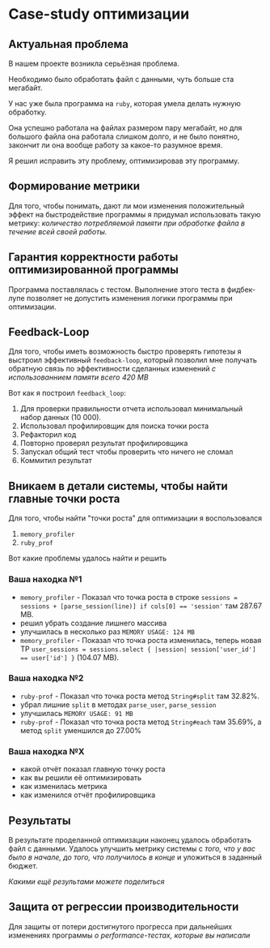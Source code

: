 # Case-study оптимизации

## Актуальная проблема
В нашем проекте возникла серьёзная проблема.

Необходимо было обработать файл с данными, чуть больше ста мегабайт.

У нас уже была программа на `ruby`, которая умела делать нужную обработку.

Она успешно работала на файлах размером пару мегабайт, но для большого файла она работала слишком долго, и не было понятно, закончит ли она вообще работу за какое-то разумное время.

Я решил исправить эту проблему, оптимизировав эту программу.

## Формирование метрики
Для того, чтобы понимать, дают ли мои изменения положительный эффект на быстродействие программы я придумал использовать такую метрику: *количество потребляемой памяти при обработке файла в течение всей своей работы.*


## Гарантия корректности работы оптимизированной программы
Программа поставлялась с тестом. Выполнение этого теста в фидбек-лупе позволяет не допустить изменения логики программы при оптимизации.

## Feedback-Loop
Для того, чтобы иметь возможность быстро проверять гипотезы я выстроил эффективный `feedback-loop`, который позволил мне получать обратную связь по эффективности сделанных изменений *с использованнием памяти всего 420 MB*

Вот как я построил `feedback_loop`: 
  1. Для проверки правильности отчета использовал минимальный набор данных (10 000).
  2. Использовал профилировщик для поиска точки роста
  3. Рефакторил код
  4. Повторно проверял результат профилировщика
  5. Запускал общий тест чтобы проверить что ничего не сломал
  6. Коммитил результат

## Вникаем в детали системы, чтобы найти главные точки роста
Для того, чтобы найти "точки роста" для оптимизации я воспользовался 
  1. `memory_profiler`
  2. `ruby_prof`

Вот какие проблемы удалось найти и решить

### Ваша находка №1
- `memory_profiler` - Показал что точка роста в строке `sessions = sessions + [parse_session(line)] if cols[0] == 'session'` там 287.67 MB.
- решил убрать создание лишнего массива
- улучшилась в несколько раз `MEMORY USAGE: 124 MB`
- `memory_profiler` - Показал что точка роста изменилась, теперь новая ТР `user_sessions = sessions.select { |session| session['user_id'] == user['id'] }` (104.07 MB).

### Ваша находка №2
- `ruby-prof` - Показал что точка роста метод `String#split` там 32.82%.
- убрал лишние `split` в методах `parse_user`, `parse_session`
- улучшилась `MEMORY USAGE: 91 MB`
- `ruby-prof` - Показал что точка роста метод `String#each` там 35.69%, а метод `split` уменшился до 27.00%

### Ваша находка №X
- какой отчёт показал главную точку роста
- как вы решили её оптимизировать
- как изменилась метрика
- как изменился отчёт профилировщика

## Результаты
В результате проделанной оптимизации наконец удалось обработать файл с данными.
Удалось улучшить метрику системы с *того, что у вас было в начале, до того, что получилось в конце* и уложиться в заданный бюджет.

*Какими ещё результами можете поделиться*

## Защита от регрессии производительности
Для защиты от потери достигнутого прогресса при дальнейших изменениях программы *о performance-тестах, которые вы написали*
